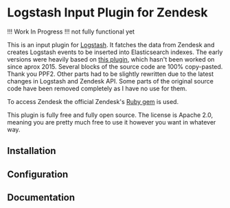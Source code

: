# Logstash Input Plugin for Zendesk

!!! Work In Progress !!! not fully functional yet 

This is an input plugin for [Logstash](https://github.com/elastic/logstash). It fatches the data from Zendesk and creates Logstash events to be inserted into Elasticsearch indexes.
The early versions were heavily based on [this plugin](https://github.com/ppf2/logstash-input-zendesk), which hasn't been worked on since aprox 2015. Several blocks of the source code are 100% copy-pasted. Thank you PPF2. Other parts had to be slightly rewritten due to the latest changes in Logstash and Zendesk API. Some parts of the original source code have been removed completely as I have no use for them.

To access Zendesk the official Zendesk's [Ruby gem](https://github.com/zendesk/zendesk_api_client_rb) is used. 

This plugin is fully free and fully open source. The license is Apache 2.0, meaning you are pretty much free to use it however you want in whatever way.

## Installation

## Configuration 

## Documentation

